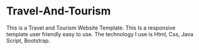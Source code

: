# Travel-And-Tourism
This is a Travel and Tourism Website Template. This Is a responsive template user friendly easy to use. The technology I use is Html, Css, Java Script, Bootstrap.
